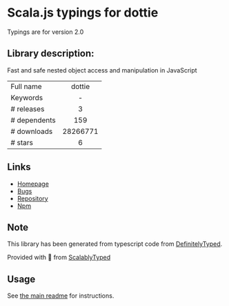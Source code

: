 
# Scala.js typings for dottie

Typings are for version 2.0

## Library description:
Fast and safe nested object access and manipulation in JavaScript

|                    |                 |
| ------------------ | :-------------: |
| Full name          | dottie |
| Keywords           | - |
| # releases         | 3 |
| # dependents       | 159 |
| # downloads        | 28266771 |
| # stars            | 6 |

## Links
- [Homepage](https://github.com/mickhansen/dottie.js#readme)
- [Bugs](https://github.com/mickhansen/dottie.js/issues)
- [Repository](https://github.com/mickhansen/dottie.js)
- [Npm](https://www.npmjs.com/package/dottie)
    


## Note
This library has been generated from typescript code from [DefinitelyTyped](https://definitelytyped.org).

Provided with :purple_heart: from [ScalablyTyped](https://github.com/oyvindberg/ScalablyTyped)

## Usage
See [the main readme](../../readme.md) for instructions.


